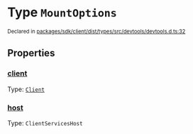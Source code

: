 # Type `MountOptions`
<sub>Declared in [packages/sdk/client/dist/types/src/devtools/devtools.d.ts:32]()</sub>




## Properties
### [client]()
Type: <code>[Client](/api/@dxos/react-client/classes/Client)</code>




### [host]()
Type: <code>ClientServicesHost</code>






